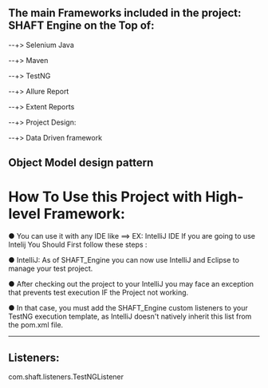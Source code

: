 The main Frameworks included in the project: SHAFT Engine on the Top of:
----------------------------------------------

--+> Selenium Java

--+> Maven

--+> TestNG

--+> Allure Report

--+> Extent Reports

--+> Project Design: 

--+> Data Driven framework

Object Model design pattern
----------------------------------------------

How To Use this Project with High-level Framework:
======================================

● You can use it with any IDE like ==> EX: IntelliJ IDE If you are going to use Intelij You
Should First follow these steps :

● IntelliJ: As of SHAFT_Engine you can now use IntelliJ and Eclipse to manage your
test project.

● After checking out the project to your IntelliJ you may face an exception that prevents
test execution IF the Project not working.

● In that case, you must add the SHAFT_Engine custom listeners to your TestNG
execution template, as IntelliJ doesn't natively inherit this list from the pom.xml file.

----------------------------------------------
Listeners:
----------------------------------------------
com.shaft.listeners.TestNGListener
